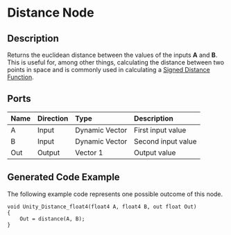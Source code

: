 # Distance Node

## Description

Returns the euclidean distance between the values of the inputs **A** and **B**. This is useful for, among other things, calculating the distance between two points in space and is commonly used in calculating a [Signed Distance Function](https://en.wikipedia.org/wiki/Signed_distance_function).

## Ports

| Name        | Direction           | Type  | Description |
|:------------ |:-------------|:-----|:---|
| A      | Input | Dynamic Vector | First input value |
| B      | Input | Dynamic Vector | Second input value |
| Out | Output      |   Vector 1 | Output value |

## Generated Code Example

The following example code represents one possible outcome of this node.

```
void Unity_Distance_float4(float4 A, float4 B, out float Out)
{
    Out = distance(A, B);
}
```